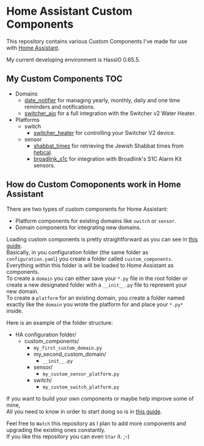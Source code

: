 # Home Assistant Custom Components

This repository contains various Custom Components I've made for use with [Home Assistant](https://home-assistant.io/).</br>

My current developing environment is HassIO 0.65.5.</br>

## My Custom Components TOC
- Domains
  - [date_notifier](/date_notifier) for managing yearly, monthly, daily and one time reminders and notifications.
  - [switcher_aio](/switcher_aio) for a full integration with the Switcher v2 Water Heater.
- Platforms
  - switch
    - [switcher_heater](/switcher_heater) for controlling your Switcher V2 device.
  - sensor
    - [shabbat_times](/shabbat_times) for retrieving the Jewish Shabbat times from [hebcal](https://www.hebcal.com/).
	- [broadlink_s1c](/broadlink_s1c) for integration with Broadlink's S1C Alarm Kit sensors.

## How do Custom Comoponents work in Home Assistant
There are two types of custom components for Home Assistant:</br>
- Platform components for existing domains like `switch` or `sensor`.</br>
- Domain components for integrating new domains.

Loading custom components is pretty straightforward as you can see in [this guide](https://home-assistant.io/developers/component_loading/).</br>
Basically, in you configuration folder (the same folder as `configuration.yaml`) you create a folder called `custom_components`.</br>
Everything within this folder is will be loaded to Home Assistant as components.</br>
To create a `domain` you can either save your `*.py` file in the root folder or create a new designated folder with a `__init__.py` file to represent your new domain.</br>
To create a `platform` for an existing domain, you create a folder named exactly like the `domain` you wrote the platform for and place your `*.py*` inside.</br>

Here is an example of the folder structure:
- HA configuration folder/
  - custom_components/
    - `my_first_custom_domain.py`
	- my_second_custom_domain/
	  - `__init__.py`
	- sensor/
	  - `my_custom_sensor_platform.py`
	- switch/
	  - `my_custom_switch_platform.py`</br>
	  
If you want to build your own components or maybe help improve some of mine,</br>
All you need to know in order to start doing so is in [this guide](https://home-assistant.io/developers/creating_components/).</br>

Feel free to `Watch` this repository as I plan to add more components and upgrading the existing ones constantly.</br>
If you like this repository you can even `Star` it. ;-)</br>

